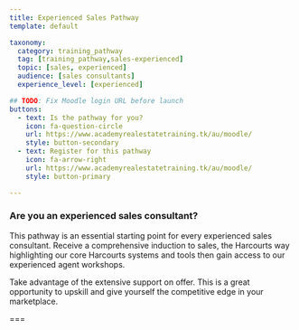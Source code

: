 ```yaml
---
title: Experienced Sales Pathway
template: default

taxonomy:
  category: training_pathway
  tag: [training_pathway,sales-experienced]
  topic: [sales, experienced]
  audience: [sales consultants]
  experience_level: [experienced]

## TODO: Fix Moodle login URL before launch
buttons:
  - text: Is the pathway for you?
    icon: fa-question-circle
    url: https://www.academyrealestatetraining.tk/au/moodle/
    style: button-secondary
  - text: Register for this pathway
    icon: fa-arrow-right
    url: https://www.academyrealestatetraining.tk/au/moodle/
    style: button-primary

---
```


### Are you an experienced sales consultant?

This pathway is an essential starting point for every experienced sales consultant. Receive a comprehensive induction to sales, the Harcourts way highlighting our core Harcourts systems and tools then gain access to our experienced agent workshops. 

Take advantage of the extensive support on offer. This is a great opportunity to upskill and give yourself the competitive edge in your marketplace. 

===
